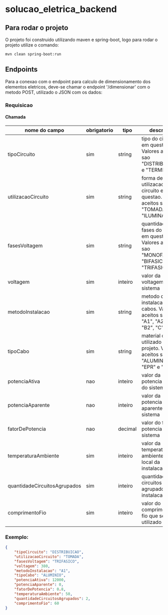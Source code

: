 # solucao_eletrica_backend

## Para rodar o projeto
O projeto foi construido utilizando maven e spring-boot, logo para rodar o projeto utilize o comando:
```
mvn clean spring-boot:run
```

## Endpoints
Para a conexao com o endpoint para calculo de dimensionamento dos elementos eletricos, 
deve-se chamar o endpoint '/dimensionar' com o metodo POST, utilizado o JSON com os dados:

### Requisicao

#### Chamada
| nome do campo                | obrigatorio | tipo    | descricao                                                                                              |
|------------------------------|-------------|---------|--------------------------------------------------------------------------------------------------------|
| tipoCircuito                 | sim         | string  | tipo do circuito em questao. Valores aceitos sao "DISTRIBUICAO" e "TERMINAL"                           |
| utilizacaoCircuito           | sim         | string  | forma de utilizacao do circuito em questao. Valores aceitos sao "TOMADA" e "ILUMINACAO"                |
| fasesVoltagem                | sim         | string  | quantidade de fases do circuito em questao. Valores aceitos sao "MONOFASICO", "BIFASICO" e "TRIFASICO" |
| voltagem                     | sim         | inteiro | valor da voltagem no sistema                                                                           |
| metodoInstalacao             | sim         | string  | metodo de instalacao dos cabos. Valores aceitos sao "A1", "A2", "B1", "B2", "C" e "D"                  |
| tipoCabo                     | sim         | string  | material do cabo utilizado no projeto. Valores aceitos sao "ALUMINIO", "EPR" e "PVC"                   |
| potenciaAtiva                | nao         | inteiro | valor da potencia ativa do sistema                                                                     |
| potenciaAparente             | nao         | inteiro | valor da potencia aparente do sistema                                                                  |
| fatorDePotencia              | nao         | decimal | valor do fator de potencia do sistema                                                                  |
| temperaturaAmbiente          | sim         | inteiro | valor da temperatura ambiente do local da instalacao                                                   |
| quantidadeCircuitosAgrupados | sim         | inteiro | quantidade de circuitos agrupados na instalacao                                                        |
| comprimentoFio               | sim         | inteiro | valor do comprimento do fio que sera utilizado                                                         |

### Exemplo:
```JSON
{
    "tipoCircuito": "DISTRIBUICAO",
    "utilizacaoCircuito": "TOMADA",
    "fasesVoltagem": "TRIFASICO",
    "voltagem": 380,
    "metodoInstalacao": "A1",
    "tipoCabo": "ALUMINIO",
    "potenciaAtiva": 12000,
    "potenciaAparente": 0,
    "fatorDePotencia": 0.8,
    "temperaturaAmbiente": 50,
    "quantidadeCircuitosAgrupados": 2,
    "comprimentoFio": 60
}
```